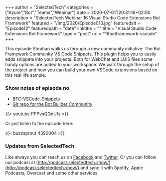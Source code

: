 +++
author = "SelectedTech"
categories = ["Azure","Bot","Teams","Webinar"]
date = 2020-07-01T20:31:16+02:00
description = "SelectedTech Webinar 16 Visual Studio Code Extensions Bot Framework"
featured = "/img/2020/Episode013.jpg"
featuredalt = "Episode12"
featuredpath = "date"
linktitle = ""
title = "Visual Studio Code Extensions Bot Framework"
type = "post"
url = "16botframework-vscode"
+++

This episode Stephan walks us through a new community initiative: The Bot Framework Community VS Code Snippets. This plugin helps you to easily adds snippets into your projects. Both for WebChat and LUIS files some handy options are added to your workspace. We walk through the setup of the project and how you can build your own VSCode extensions based on this real life sample.

### Show notes of episode no

- [BFC-VSCode-Snippets](https://marketplace.visualstudio.com/items?itemName=BotFrameworkCommunity.bfc-vscode-snippets)
- [Git repo for the Bot Builder Community](https://github.com/BotBuilderCommunity/botbuilder-community-tools)

{{< youtube PPPvsQQnUfs >}}

Or just listen to the episode here:

{{< buzzsprout 4390004 >}}

### Updates from SelectedTech

Like always you can reach us on [Facebook](https://www.facebook.com/SelectedTechPage/) and [Twitter](https://twitter.com/selectedtech). Or you can follow our podcast at [http://podcast.selectedtech.show/](http://podcast.selectedtech.show/) and sync it with Spotify, Apple Podcasts, Overcast and some other services.
